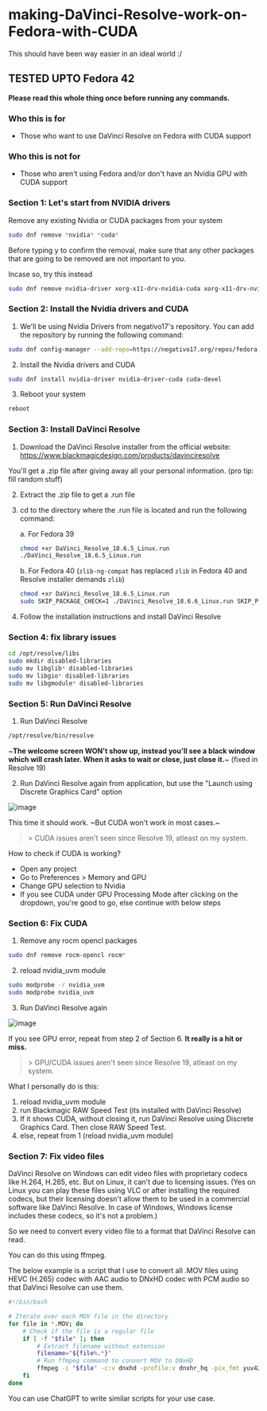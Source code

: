# making-DaVinci-Resolve-work-on-Fedora-with-CUDA

This should have been way easier in an ideal world :/

## TESTED UPTO Fedora 42

**Please read this whole thing once before running any commands.**

### Who this is for

- Those who want to use DaVinci Resolve on Fedora with CUDA support

### Who this is not for

- Those who aren't using Fedora and/or don't have an Nvidia GPU with CUDA support

### Section 1: Let's start from NVIDIA drivers

Remove any existing Nvidia or CUDA packages from your system

```bash
sudo dnf remove *nvidia* *cuda*
```

Before typing y to confirm the removal, make sure that any other packages that are going to be removed are not important to you.

Incase so, try this instead 

```bash
sudo dnf remove nvidia-driver xorg-x11-drv-nvidia-cuda xorg-x11-drv-nvidia-cuda-libs nvidia-driver-cuda cuda-devel
```


### Section 2: Install the Nvidia drivers and CUDA

1. We'll be using Nvidia Drivers from negativo17's repository. You can add the repository by running the following command:

```bash
sudo dnf config-manager --add-repo=https://negativo17.org/repos/fedora-nvidia.repo
```

2. Install the Nvidia drivers and CUDA

```bash
sudo dnf install nvidia-driver nvidia-driver-cuda cuda-devel 
```

3. Reboot your system

```bash
reboot
```


### Section 3: Install DaVinci Resolve

1. Download the DaVinci Resolve installer from the official website: https://www.blackmagicdesign.com/products/davinciresolve

You'll get a .zip file after giving away all your personal information. (pro tip: fill random stuff)

2. Extract the .zip file to get a .run file

3. cd to the directory where the .run file is located and run the following command:

    a. For Fedora 39

    ```bash
    chmod +xr DaVinci_Resolve_18.6.5_Linux.run
    ./DaVinci_Resolve_18.6.5_Linux.run
    ```

    b. For Fedora 40 (`zlib-ng-compat` has replaced `zlib` in Fedora 40 and Resolve installer demands `zlib`)

   ```bash
   chmod +xr DaVinci_Resolve_18.6.5_Linux.run
   sudo SKIP_PACKAGE_CHECK=1 ./DaVinci_Resolve_18.6.6_Linux.run SKIP_PACKAGE_CHECK=1
   ```

5. Follow the installation instructions and install DaVinci Resolve

### Section 4: fix library issues

```bash
cd /opt/resolve/libs
sudo mkdir disabled-libraries
sudo mv libglib* disabled-libraries
sudo mv libgio* disabled-libraries
sudo mv libgmodule* disabled-libraries
```

### Section 5: Run DaVinci Resolve 

1. Run DaVinci Resolve

```bash
/opt/resolve/bin/resolve
```

~**The welcome screen WON't show up, instead you'll see a black window which will crash later. 
When it asks to wait or close, just close it.**~ (fixed in Resolve 19)


2. Run DaVinci Resolve again from application, but use the "Launch using Discrete Graphics Card" option 

![image](https://github.com/realKarthikNair/making-DaVinci-Resolve-work-on-Fedora-with-CUDA/assets/78267371/5537b047-4738-466b-a2a7-b047b7e5e560)


This time it should work. ~But CUDA won't work in most cases.~ 
> \> CUDA issues aren't seen since Resolve 19, atleast on my system. 

How to check if CUDA is working?

- Open any project
- Go to Preferences > Memory and GPU
- Change GPU selection to Nvidia
- If you see CUDA under GPU Processing Mode after clicking on the dropdown, you're good to go, else continue with below steps

### Section 6: Fix CUDA

1. Remove any rocm opencl packages

```bash
sudo dnf remove rocm-opencl rocm*
```

2. reload nvidia_uvm module

```bash
sudo modprobe -r nvidia_uvm
sudo modprobe nvidia_uvm
```

3. Run DaVinci Resolve again

![image](https://github.com/realKarthikNair/making-DaVinci-Resolve-work-on-Fedora-with-CUDA/assets/78267371/5537b047-4738-466b-a2a7-b047b7e5e560)


If you see GPU error, repeat from step 2 of Section 6. **It really is a hit or miss.**
> \> GPU/CUDA issues aren't seen since Resolve 19, atleast on my system. 

What I personally do is this: 

1. reload nvidia_uvm module
2. run Blackmagic RAW Speed Test (its installed with DaVinci Resolve)
3. If it shows CUDA, without closing it, run DaVinci Resolve using Discrete Graphics Card. Then close RAW Speed Test.
4. else, repeat from 1 (reload nvidia_uvm module)

### Section 7: Fix video files

DaVinci Resolve on Windows can edit video files with proprietary codecs like H.264, H.265, etc. But on Linux, it can't due to licensing issues. (Yes on Linux you can play these files using VLC or after installing the required codecs, but their licensing doesn't allow them to be used in a commercial software like DaVinci Resolve. In case of Windows, Windows license includes these codecs, so it's not a problem.)

So we need to convert every video file to a format that DaVinci Resolve can read.

You can do this using ffmpeg. 

The below example is a script that I use to convert all .MOV files using HEVC (H.265) codec with AAC audio to DNxHD codec with PCM audio so that DaVinci Resolve can use them.

```bash
#!/bin/bash

# Iterate over each MOV file in the directory
for file in *.MOV; do
    # Check if the file is a regular file
    if [ -f "$file" ]; then
        # Extract filename without extension
        filename="${file%.*}"
        # Run ffmpeg command to convert MOV to DNxHD
        ffmpeg -i "$file" -c:v dnxhd -profile:v dnxhr_hq -pix_fmt yuv422p -c:a pcm_s16le "${filename}_dnxhd.mov"
    fi
done
```
You can use ChatGPT to write similar scripts for your use case.
